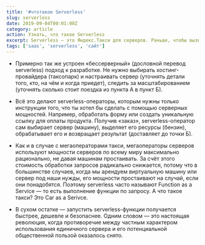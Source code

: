 ```yaml
---
title: '#чтотакое Serverless'
slug: serverless
date: 2019-09-04T00:01:00Z
category: article
action: Узнать, что такое Serverless
excerpt: Serverless — это Яндекс.Такси для серверов. Раньше, чтобы вызвать такси, нужно было выбрать таксопарк, позвонить, пообщаться с человеком-оператором, точно назвать адрес и согласовать время подачи. Сейчас можно вызвать такси одной командой.
tags: ['saas', 'serverless', 'сайт']
---
```


- Примерно так же устроен «бессерверный» (дословной перевод serverless) подход к разработке. Не нужно выбирать хостинг-провайдера (таксопарк) и настраивать сервер (уточнять детали того, кто, на чём и когда приедет), следить за масштабированием (уточнять сколько стоит поездка из пункта А в пункт Б).

- Всё это делают serverless-операторы, которым нужны только инструкции того, что ты хотел бы сделать с помощью серверных мощностей. Например, обработать форму или создать уникальную ссылку для оплаты продукта. Получив «заказ», serverless-оператор сам выбирает сервер (машину), выделяет его ресурсы (бензин), обрабатывает его и возвращает результат (доставляет до точки Б).

- Как и в случае с мегаоператорами такси, мегаоператоры серверов используют мощности серверов по всему миру максимально рационально, не давая машинам простаивать. За счёт этого стоимость обработки запросов радикально снижается, потому что в большинстве случаев, когда мы арендуем виртуальную машину или сервер под наши нужды, его мощности простаивают на случай, если они понадобятся. Поэтому serverless часто называют Function as a Service — то есть выполнение функции по запросу. А что такое такси? Это Car as a Serivce.

- В сухом остатке — запустить serverless-функции получается быстрее, дешевле и безопаснее. Одним словом — это настоящая революция, когда противоречие между частным характером использования единичного сервера и его потенциальной общественной пользой оказалось снято.
